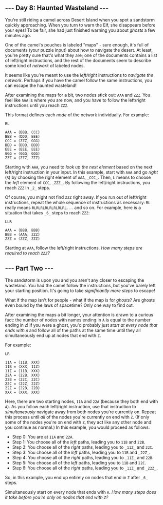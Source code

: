 ﻿## --- Day 8: Haunted Wasteland ---

You're still riding a camel across Desert Island when you spot a sandstorm quickly approaching. When you turn to warn the Elf, she disappears before your eyes! To be fair, she had just finished warning you about  _ghosts_  a few minutes ago.

One of the camel's pouches is labeled "maps" - sure enough, it's full of documents (your puzzle input) about how to navigate the desert. At least, you're pretty sure that's what they are; one of the documents contains a list of left/right instructions, and the rest of the documents seem to describe some kind of  _network_  of labeled nodes.

It seems like you're meant to use the  _left/right_  instructions to  _navigate the network_. Perhaps if you have the camel follow the same instructions, you can escape the haunted wasteland!

After examining the maps for a bit, two nodes stick out:  `AAA`  and  `ZZZ`. You feel like  `AAA`  is where you are now, and you have to follow the left/right instructions until you reach  `ZZZ`.

This format defines each  _node_  of the network individually. For example:

```
RL

AAA = (BBB, CCC)
BBB = (DDD, EEE)
CCC = (ZZZ, GGG)
DDD = (DDD, DDD)
EEE = (EEE, EEE)
GGG = (GGG, GGG)
ZZZ = (ZZZ, ZZZ)

```

Starting with  `AAA`, you need to  _look up the next element_  based on the next left/right instruction in your input. In this example, start with  `AAA`  and go  _right_  (`R`) by choosing the right element of  `AAA`,  `_CCC_`. Then,  `L`  means to choose the  _left_  element of  `CCC`,  `_ZZZ_`. By following the left/right instructions, you reach  `ZZZ`  in  `_2_`  steps.

Of course, you might not find  `ZZZ`  right away. If you run out of left/right instructions, repeat the whole sequence of instructions as necessary:  `RL`  really means  `RLRLRLRLRLRLRLRL...`  and so on. For example, here is a situation that takes  `_6_`  steps to reach  `ZZZ`:

```
LLR

AAA = (BBB, BBB)
BBB = (AAA, ZZZ)
ZZZ = (ZZZ, ZZZ)

```

Starting at  `AAA`, follow the left/right instructions.  _How many steps are required to reach  `ZZZ`?_

## --- Part Two ---

The  sandstorm  is upon you and you aren't any closer to escaping the wasteland. You had the camel follow the instructions, but you've barely left your starting position. It's going to take  _significantly more steps_  to escape!

What if the map isn't for people - what if the map is for  _ghosts_? Are ghosts even bound by the laws of spacetime? Only one way to find out.

After examining the maps a bit longer, your attention is drawn to a curious fact: the number of nodes with names ending in  `A`  is equal to the number ending in  `Z`! If you were a ghost, you'd probably just  _start at every node that ends with  `A`_  and follow all of the paths at the same time until they all simultaneously end up at nodes that end with  `Z`.

For example:

```
LR

11A = (11B, XXX)
11B = (XXX, 11Z)
11Z = (11B, XXX)
22A = (22B, XXX)
22B = (22C, 22C)
22C = (22Z, 22Z)
22Z = (22B, 22B)
XXX = (XXX, XXX)

```

Here, there are two starting nodes,  `11A`  and  `22A`  (because they both end with  `A`). As you follow each left/right instruction, use that instruction to  _simultaneously_  navigate away from both nodes you're currently on. Repeat this process until  _all_  of the nodes you're currently on end with  `Z`. (If only some of the nodes you're on end with  `Z`, they act like any other node and you continue as normal.) In this example, you would proceed as follows:

-   Step 0: You are at  `11A`  and  `22A`.
-   Step 1: You choose all of the  _left_  paths, leading you to  `11B`  and  `22B`.
-   Step 2: You choose all of the  _right_  paths, leading you to  `_11Z_`  and  `22C`.
-   Step 3: You choose all of the  _left_  paths, leading you to  `11B`  and  `_22Z_`.
-   Step 4: You choose all of the  _right_  paths, leading you to  `_11Z_`  and  `22B`.
-   Step 5: You choose all of the  _left_  paths, leading you to  `11B`  and  `22C`.
-   Step 6: You choose all of the  _right_  paths, leading you to  `_11Z_`  and  `_22Z_`.

So, in this example, you end up entirely on nodes that end in  `Z`  after  `_6_`  steps.

Simultaneously start on every node that ends with  `A`.  _How many steps does it take before you're only on nodes that end with  `Z`?_